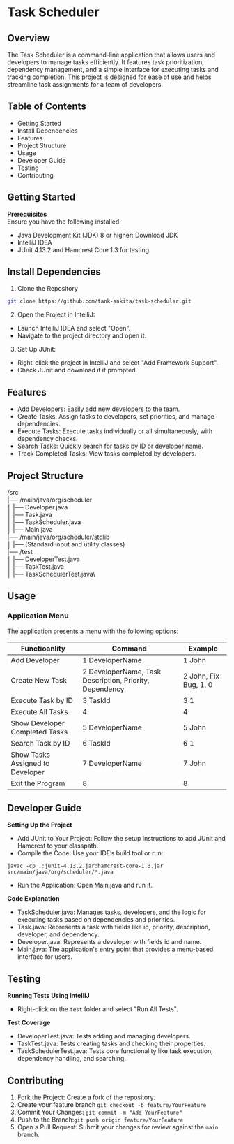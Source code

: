 # <p align="left">Task Scheduler </p>

## Overview
The Task Scheduler is a command-line application that allows users and developers to manage tasks efficiently. It features task prioritization, dependency management, and a simple interface for executing tasks and tracking completion. This project is designed for ease of use and helps streamline task assignments for a team of developers.


## Table of Contents

- Getting Started
- Install Dependencies
- Features
- Project Structure
- Usage
- Developer Guide
- Testing
- Contributing

## Getting Started

**Prerequisites**\
Ensure you have the following installed:

- Java Development Kit (JDK) 8 or higher: Download JDK
- IntelliJ IDEA
- JUnit 4.13.2 and Hamcrest Core 1.3 for testing


##  Install Dependencies
1. Clone the Repository
```bash
git clone https://github.com/tank-ankita/task-schedular.git
```
2. Open the Project in IntelliJ:

- Launch IntelliJ IDEA and select "Open".
- Navigate to the project directory and open it.

3. Set Up JUnit:

- Right-click the project in IntelliJ and select "Add Framework Support".
- Check JUnit and download it if prompted.

## Features

- Add Developers: Easily add new developers to the team.
- Create Tasks: Assign tasks to developers, set priorities, and manage dependencies.
- Execute Tasks: Execute tasks individually or all simultaneously, with dependency checks.
- Search Tasks: Quickly search for tasks by ID or developer name.
- Track Completed Tasks: View tasks completed by developers.

## Project Structure

/src\
|── /main/java/org/scheduler\
│     |── Developer.java\
│     |── Task.java\
│     |── TaskScheduler.java\
│     |── Main.java\
|── /main/java/org/scheduler/stdlib\
│     |── (Standard input and utility classes)\
|── /test\
│     |── DeveloperTest.java\
│     |── TaskTest.java\
│     |── TaskSchedulerTest.java\



## Usage
### Application Menu
The application presents a menu with the following options:

| Functioanlity| Command |  Example|
| -------- | -------- | -------- |
| Add Developer   | 1 DeveloperName   | 1 John    |
| Create New Task    | 2 DeveloperName, Task Description, Priority, Dependency    | 2 John, Fix Bug, 1, 0    |
| Execute Task by ID    | 3 TaskId    | 3 1    |
| Execute All Tasks    | 4    | 4    |
| Show Developer Completed Tasks    | 5 DeveloperName   | 5 John   |
| Search Task by ID    | 6 TaskId    | 6 1    |
| Show Tasks Assigned to Developer    | 7 DeveloperName    | 7 John    |
| Exit the Program    | 8    | 8|



## Developer Guide
**Setting Up the Project**
- Add JUnit to Your Project: Follow the setup instructions to add JUnit and Hamcrest to your classpath.
- Compile the Code: Use your IDE’s build tool or run:

```
javac -cp .:junit-4.13.2.jar:hamcrest-core-1.3.jar src/main/java/org/scheduler/*.java
```

- Run the Application: Open Main.java and run it.

**Code Explanation**

- TaskScheduler.java: Manages tasks, developers, and the logic for executing tasks based on dependencies and priorities.
- Task.java: Represents a task with fields like id, priority, description, developer, and dependency.
- Developer.java: Represents a developer with fields id and name.
- Main.java: The application's entry point that provides a menu-based interface for users.

## Testing
**Running Tests Using IntelliJ**

- Right-click on the `test` folder and select "Run All Tests".

**Test Coverage**

- DeveloperTest.java: Tests adding and managing developers.
- TaskTest.java: Tests creating tasks and checking their properties.
- TaskSchedulerTest.java: Tests core functionality like task execution, dependency handling, and searching.



## Contributing

1. Fork the Project: Create a fork of the repository.
2. Create your feature branch ```git checkout -b feature/YourFeature```
3. Commit Your Changes: ```git commit -m "Add YourFeature"```
4. Push to the Branch:```git push origin feature/YourFeature```
5. Open a Pull Request: Submit your changes for review against the `main` branch.

    